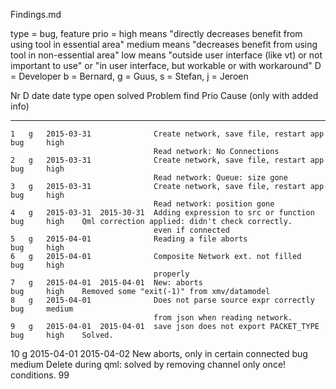 Findings.md

type = bug, feature
prio =  high    means "directly decreases benefit from using tool in essential area"
        medium  means "decreases benefit from using tool in non-essential area"
        low     means "outside user interface (like vt) or not important to use"
                   or "in user interface, but workable or with workaround"
D    =  Developer   b = Bernard, g = Guus, s = Stefan, j = Jeroen

   Nr   D   date        date                                                type
            open        solved      Problem                                 find    Prio   Cause (only with added info)
-----   -   -----       ----------  --------------------------------------- ----    -----  ------------------------------------------
    1   g   2015-03-31              Create network, save file, restart app  bug     high
                                    Read network: No Connections
    2   g   2015-03-31              Create network, save file, restart app  bug     high
                                    Read network: Queue: size gone
    3   g   2015-03-31              Create network, save file, restart app  bug     high
                                    Read network: position gone
    4   g   2015-03-31  2015-30-31  Adding expression to src or function    bug     high    Qml correction applied: didn't check correctly.
                                    even if connected
    5   g   2015-04-01              Reading a file aborts                   bug     high
    6   g   2015-04-01              Composite Network ext. not filled       bug     high
                                    properly
    7   g   2015-04-01  2015-04-01  New: aborts                             bug     high    Removed some "exit(-1)" from xmv/datamodel
    8   g   2015-04-01              Does not parse source expr correctly    bug     medium
                                    from json when reading network.
    9   g   2015-04-01  2015-04-01  save json does not export PACKET_TYPE   bug     high    Solved.
   10   g   2015-04-01  2015-04-02  New aborts, only in certain connected   bug     medium  Delete during qml: solved by removing channel only once!
                                    conditions.
   99
